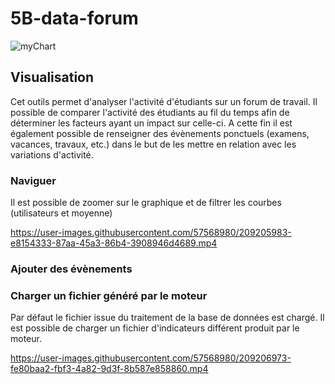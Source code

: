 # 5B-data-forum

![myChart](https://user-images.githubusercontent.com/57568980/208807429-08a6eafa-5506-46e4-8493-15660157b158.jpg)


## Visualisation

Cet outils permet d'analyser l'activité d'étudiants sur un forum de travail.
Il possible de comparer l'activité des étudiants au fil du temps afin de déterminer les facteurs ayant un impact sur celle-ci.
A cette fin il est également possible de renseigner des évènements ponctuels (examens, vacances, travaux, etc.) dans le but de les mettre en relation avec les variations d'activité.

### Naviguer

Il est possible de zoomer sur le graphique et de filtrer les courbes (utilisateurs et moyenne)

https://user-images.githubusercontent.com/57568980/209205983-e8154333-87aa-45a3-86b4-3908946d4689.mp4

### Ajouter des évènements



### Charger un fichier généré par le moteur

Par défaut le fichier issue du traitement de la base de données est chargé.
Il est possible de charger un fichier d'indicateurs différent produit par le moteur.

https://user-images.githubusercontent.com/57568980/209206973-fe80baa2-fbf3-4a82-9d3f-8b587e858860.mp4

